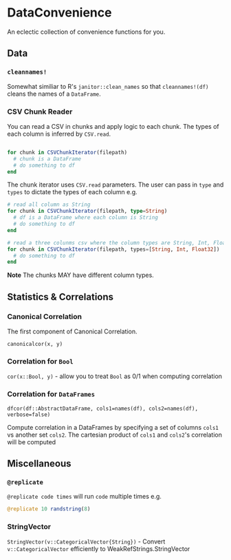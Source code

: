 # DataConvenience

An eclectic collection of convenience functions for you.

## Data

### `cleannames!`
Somewhat similiar to R's `janitor::clean_names` so that `cleannames!(df)` cleans the names of a `DataFrame`.


### CSV Chunk Reader

You can read a CSV in chunks and apply logic to each chunk. The types of each column is inferred by `CSV.read`.

```julia

for chunk in CSVChunkIterator(filepath)
  # chunk is a DataFrame
  # do something to df
end
```

The chunk iterator uses `CSV.read` parameters. The user can pass in `type` and `types` to dictate the types of each column e.g.

```julia
# read all column as String
for chunk in CSVChunkIterator(filepath, type=String)
  # df is a DataFrame where each column is String
  # do something to df
end
```

```julia
# read a three colunms csv where the column types are String, Int, Float32
for chunk in CSVChunkIterator(filepath, types=[String, Int, Float32])  
  # do something to df
end
```

**Note** The chunks MAY have different column types.

## Statistics & Correlations

### Canonical Correlation
The first component of Canonical Correlation.

```
canonicalcor(x, y)
```

### Correlation for `Bool`
`cor(x::Bool, y)` -  allow you to treat `Bool` as 0/1 when computing correlation

### Correlation for `DataFrames`
`dfcor(df::AbstractDataFrame, cols1=names(df), cols2=names(df), verbose=false)`

Compute correlation in a DataFrames by specifying a set of columns `cols1` vs
another set `cols2`. The cartesian product of `cols1` and `cols2`'s correlation
will be computed

## Miscellaneous

### `@replicate`
`@replicate code times` will run `code` multiple times e.g.

```julia
@replicate 10 randstring(8)
```

### StringVector
`StringVector(v::CategoricalVector{String})` - Convert `v::CategoricalVector` efficiently to WeakRefStrings.StringVector
